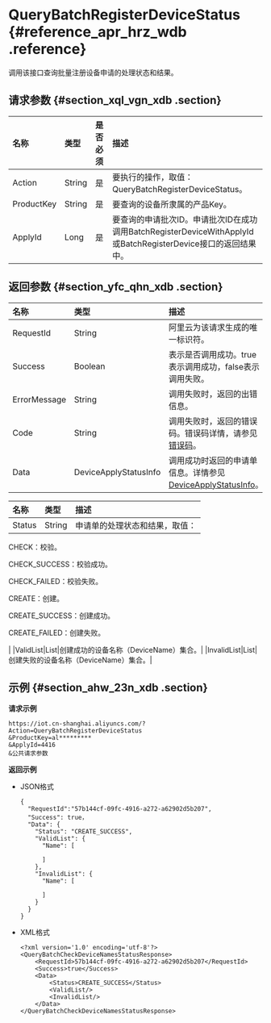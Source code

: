 # QueryBatchRegisterDeviceStatus {#reference_apr_hrz_wdb .reference}

调用该接口查询批量注册设备申请的处理状态和结果。

## 请求参数 {#section_xql_vgn_xdb .section}

|名称|类型|是否必须|描述|
|:-|:-|:---|:-|
|Action|String|是|要执行的操作，取值：QueryBatchRegisterDeviceStatus。|
|ProductKey|String|是|要查询的设备所隶属的产品Key。|
|ApplyId|Long|是|要查询的申请批次ID。申请批次ID在成功调用BatchRegisterDeviceWithApplyId或BatchRegisterDevice接口的返回结果中。|

## 返回参数 {#section_yfc_qhn_xdb .section}

|名称|类型|描述|
|:-|:-|:-|
|RequestId|String|阿里云为该请求生成的唯一标识符。|
|Success|Boolean|表示是否调用成功。true表示调用成功，false表示调用失败。|
|ErrorMessage|String|调用失败时，返回的出错信息。|
|Code|String|调用失败时，返回的错误码。错误码详情，请参见[错误码](intl.zh-CN/云端开发指南/云端API参考/错误码.md#)。|
|Data|DeviceApplyStatusInfo|调用成功时返回的申请单信息。详情参见[DeviceApplyStatusInfo](#table_dy2_whn_xdb)。|

|名称|类型|描述|
|:-|:-|:-|
|Status|String| 申请单的处理状态和结果，取值：

 CHECK：校验。

 CHECK\_SUCCESS：校验成功。

 CHECK\_FAILED：校验失败。

 CREATE：创建。

 CREATE\_SUCCESS：创建成功。

 CREATE\_FAILED：创建失败。

 |
|ValidList|List|创建成功的设备名称（DeviceName）集合。|
|InvalidList|List|创建失败的设备名称（DeviceName）集合。|

## 示例 {#section_ahw_23n_xdb .section}

**请求示例**

```
https://iot.cn-shanghai.aliyuncs.com/?Action=QueryBatchRegisterDeviceStatus
&ProductKey=al*********
&ApplyId=4416
&公共请求参数
```

**返回示例**

-   JSON格式

    ```
    {
      "RequestId":"57b144cf-09fc-4916-a272-a62902d5b207",
      "Success": true，
      "Data": {
        "Status": "CREATE_SUCCESS",
        "ValidList": {
          "Name": [
            
          ]
        },
        "InvalidList": {
          "Name": [
            
          ]
        }
      }
    }
    ```

-   XML格式

    ```
    <?xml version='1.0' encoding='utf-8'?>
    <QueryBatchCheckDeviceNamesStatusResponse>
        <RequestId>57b144cf-09fc-4916-a272-a62902d5b207</RequestId>
        <Success>true</Success>
        <Data>
            <Status>CREATE_SUCCESS</Status>
            <ValidList/>
            <InvalidList/>
        </Data>
    </QueryBatchCheckDeviceNamesStatusResponse>
    ```


